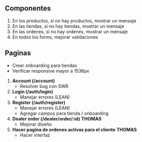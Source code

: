 ## Componentes

1. En los productos, si no hay productos, mostrar un mensaje
2. En las tiendas, si no hay tiendas, mostrar un mensaje
3. En las ordenes, si no hay ordenes, mostrar un mensaje
4. En todos los forms, mejorar validaciones

## Paginas

- Crear onboarding para tiendas
- Verificar responsive mayor a 1536px

1. **Account (/account)**
   - Resolver bug con SWR
2. **Login (/auth/login)**
   - Manejar errores (LEAN)
3. **Register (/auth/register)**
   - Manejar errores (LEAN)
   - Agregar campos para tienda / onboarding
4. **Dealer order (/dealer/order/:id)** **THOMAS**
   - Mejorar diseño
5. **Hacer pagina de ordenes activas para el cliente** **THOMAS**
   - Hacer interfaz
